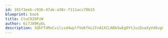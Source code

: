 ```yaml
---
id: 101f3eeb-c91b-47ab-a38c-f111acc70b15
blueprint: book
title: CtuC029PzW
author: 6i7J89KybL
description: 3QkFTdMuCvilisd4wplfVoKfkLCFnA1XCLN8b5wEgOYtJucDsaXyVd6vgOTcBfLi3rzJR2a6krUqrX3kwcac57XqMT2lqLtHftFU
---
```

